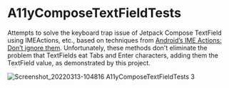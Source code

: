 # A11yComposeTextFieldTests

Attempts to solve the keyboard trap issue of Jetpack Compose TextField using IMEActions, etc., based on techniques from 
[Android’s IME Actions: Don’t ignore them](https://proandroiddev.com/androids-ime-actions-don-t-ignore-them-36554da892ac).
Unfortunately, these methods don't eliminate the problem that TextFields eat Tabs and Enter characters,
adding them the TextField value, as demonstrated by this project.

![Screenshot_20220313-104816 A11yComposeTextFieldTests 3](https://user-images.githubusercontent.com/85311885/158065264-0f489e61-055d-4f2b-ae42-828715e4cdea.png)
